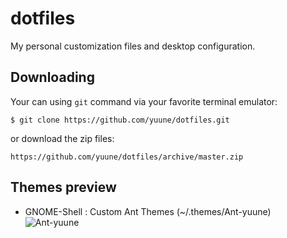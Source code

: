 # dotfiles
My personal customization files and desktop configuration.

## Downloading
Your can using `git` command via your favorite terminal emulator:

    $ git clone https://github.com/yuune/dotfiles.git

or download the zip files:
    
    https://github.com/yuune/dotfiles/archive/master.zip
## Themes preview

* GNOME-Shell : Custom Ant Themes (~/.themes/Ant-yuune)
![Ant-yuune](https://github.com/yuune/dotfiles/raw/master/.themes/Ant-yuune/preview.png)
